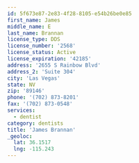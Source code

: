 ```yaml
---
id: 5f673e87-2e83-4f28-8105-e54b26be0e85
first_name: James
middle_name: E
last_name: Brannan
license_type: DDS
license_number: '2568'
license_status: Active
license_expiration: '42185'
address: '2655 S Rainbow Blvd'
address_2: 'Suite 304'
city: 'Las Vegas'
state: NV
zip: '89146'
phone: '(702) 873-8201'
fax: '(702) 873-0548'
services:
  - dentist
category: dentists
title: 'James Brannan'
_geoloc:
  lat: 36.1517
  lng: -115.243
---
```


